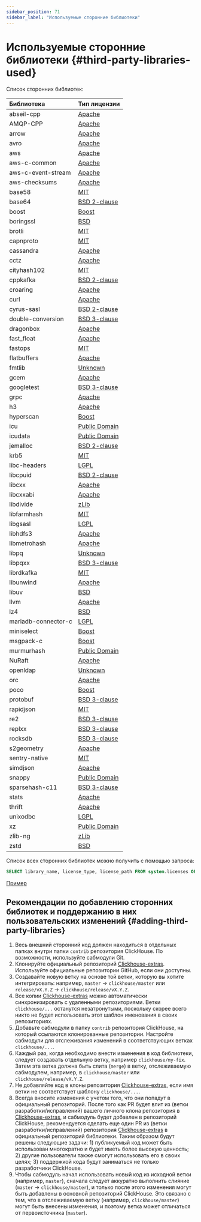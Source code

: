 ```yaml
---
sidebar_position: 71
sidebar_label: "Используемые сторонние библиотеки"
---
```



# Используемые сторонние библиотеки {#third-party-libraries-used}

Список сторонних библиотек:

| Библиотека | Тип лицензии |
|:-|:-|
| abseil-cpp | [Apache](https://github.com/ClickHouse-Extras/abseil-cpp/blob/4f3b686f86c3ebaba7e4e926e62a79cb1c659a54/LICENSE) |
| AMQP-CPP | [Apache](https://github.com/ClickHouse-Extras/AMQP-CPP/blob/1a6c51f4ac51ac56610fa95081bd2f349911375a/LICENSE) |
| arrow | [Apache](https://github.com/ClickHouse-Extras/arrow/blob/078e21bad344747b7656ef2d7a4f7410a0a303eb/LICENSE.txt) |
| avro | [Apache](https://github.com/ClickHouse-Extras/avro/blob/e43c46e87fd32eafdc09471e95344555454c5ef8/LICENSE.txt) |
| aws | [Apache](https://github.com/ClickHouse-Extras/aws-sdk-cpp/blob/7d48b2c8193679cc4516e5bd68ae4a64b94dae7d/LICENSE.txt) |
| aws-c-common | [Apache](https://github.com/ClickHouse-Extras/aws-c-common/blob/736a82d1697c108b04a277e66438a7f4e19b6857/LICENSE) |
| aws-c-event-stream | [Apache](https://github.com/ClickHouse-Extras/aws-c-event-stream/blob/3bc33662f9ccff4f4cbcf9509cc78c26e022fde0/LICENSE) |
| aws-checksums | [Apache](https://github.com/ClickHouse-Extras/aws-checksums/blob/519d6d9093819b6cf89ffff589a27ef8f83d0f65/LICENSE) |
| base58 | [MIT](https://github.com/ClickHouse/base-x/blob/3e58874643c087f57e82b0ff03825c933fab945a/LICENSE) |
| base64 | [BSD 2-clause](https://github.com/ClickHouse-Extras/Turbo-Base64/blob/af9b331f2b4f30b41c70f3a571ff904a8251c1d3/LICENSE) |
| boost | [Boost](https://github.com/ClickHouse-Extras/boost/blob/9cf09dbfd55a5c6202dedbdf40781a51b02c2675/LICENSE_1_0.txt) |
| boringssl | [BSD](https://github.com/ClickHouse-Extras/boringssl/blob/a6a2e2ab3e44d97ce98e51c558e989f211de7eb3/LICENSE) |
| brotli | [MIT](https://github.com/google/brotli/blob/63be8a99401992075c23e99f7c84de1c653e39e2/LICENSE) |
| capnproto | [MIT](https://github.com/capnproto/capnproto/blob/a00ccd91b3746ef2ab51d40fe3265829949d1ace/LICENSE) |
| cassandra | [Apache](https://github.com/ClickHouse-Extras/cpp-driver/blob/eb9b68dadbb4417a2c132ad4a1c2fa76e65e6fc1/LICENSE.txt) |
| cctz | [Apache](https://github.com/ClickHouse-Extras/cctz/blob/c0f1bcb97fd2782f7c3f972fadd5aad5affac4b8/LICENSE.txt) |
| cityhash102 | [MIT](https://github.com/ClickHouse/ClickHouse/blob/master/contrib/cityhash102/COPYING) |
| cppkafka | [BSD 2-clause](https://github.com/mfontanini/cppkafka/blob/5a119f689f8a4d90d10a9635e7ee2bee5c127de1/LICENSE) |
| croaring | [Apache](https://github.com/RoaringBitmap/CRoaring/blob/2c867e9f9c9e2a3a7032791f94c4c7ae3013f6e0/LICENSE) |
| curl | [Apache](https://github.com/curl/curl/blob/3b8bbbbd1609c638a3d3d0acb148a33dedb67be3/docs/LICENSE-MIXING.md) |
| cyrus-sasl | [BSD 2-clause](https://github.com/ClickHouse-Extras/cyrus-sasl/blob/e6466edfd638cc5073debe941c53345b18a09512/COPYING) |
| double-conversion | [BSD 3-clause](https://github.com/google/double-conversion/blob/cf2f0f3d547dc73b4612028a155b80536902ba02/LICENSE) |
| dragonbox | [Apache](https://github.com/ClickHouse-Extras/dragonbox/blob/923705af6fd953aa948fc175f6020b15f7359838/LICENSE-Apache2-LLVM) |
| fast_float | [Apache](https://github.com/fastfloat/fast_float/blob/7eae925b51fd0f570ccd5c880c12e3e27a23b86f/LICENSE) |
| fastops | [MIT](https://github.com/ClickHouse-Extras/fastops/blob/88752a5e03cf34639a4a37a4b41d8b463fffd2b5/LICENSE) |
| flatbuffers | [Apache](https://github.com/ClickHouse-Extras/flatbuffers/blob/eb3f827948241ce0e701516f16cd67324802bce9/LICENSE.txt) |
| fmtlib | [Unknown](https://github.com/fmtlib/fmt/blob/c108ee1d590089ccf642fc85652b845924067af2/LICENSE.rst) |
| gcem | [Apache](https://github.com/kthohr/gcem/blob/8d4f1b5d76ea8f6ff12f3f4f34cda45424556b00/LICENSE) |
| googletest | [BSD 3-clause](https://github.com/google/googletest/blob/e7e591764baba0a0c3c9ad0014430e7a27331d16/LICENSE) |
| grpc | [Apache](https://github.com/ClickHouse-Extras/grpc/blob/60c986e15cae70aade721d26badabab1f822fdd6/LICENSE) |
| h3 | [Apache](https://github.com/ClickHouse-Extras/h3/blob/c7f46cfd71fb60e2fefc90e28abe81657deff735/LICENSE) |
| hyperscan | [Boost](https://github.com/ClickHouse-Extras/hyperscan/blob/e9f08df0213fc637aac0a5bbde9beeaeba2fe9fa/LICENSE) |
| icu | [Public Domain](https://github.com/unicode-org/icu/blob/faa2f9f9e1fe74c5ed00eba371d2830134cdbea1/icu4c/LICENSE) |
| icudata | [Public Domain](https://github.com/ClickHouse-Extras/icudata/blob/f020820388e3faafb44cc643574a2d563dfde572/LICENSE) |
| jemalloc | [BSD 2-clause](https://github.com/ClickHouse-Extras/jemalloc/blob/e6891d9746143bf2cf617493d880ba5a0b9a3efd/COPYING) |
| krb5 | [MIT](https://github.com/ClickHouse-Extras/krb5/blob/5149dea4e2be0f67707383d2682b897c14631374/src/lib/gssapi/LICENSE) |
| libc-headers | [LGPL](https://github.com/ClickHouse-Extras/libc-headers/blob/a720b7105a610acbd7427eea475a5b6810c151eb/LICENSE) |
| libcpuid | [BSD 2-clause](https://github.com/ClickHouse-Extras/libcpuid/blob/8db3b8d2d32d22437f063ce692a1b9bb15e42d18/COPYING) |
| libcxx | [Apache](https://github.com/ClickHouse-Extras/libcxx/blob/2fa892f69acbaa40f8a18c6484854a6183a34482/LICENSE.TXT) |
| libcxxabi | [Apache](https://github.com/ClickHouse-Extras/libcxxabi/blob/df8f1e727dbc9e2bedf2282096fa189dc3fe0076/LICENSE.TXT) |
| libdivide | [zLib](https://github.com/ClickHouse/ClickHouse/blob/master/contrib/libdivide/LICENSE.txt) |
| libfarmhash | [MIT](https://github.com/ClickHouse/ClickHouse/blob/master/contrib/libfarmhash/COPYING) |
| libgsasl | [LGPL](https://github.com/ClickHouse-Extras/libgsasl/blob/383ee28e82f69fa16ed43b48bd9c8ee5b313ab84/LICENSE) |
| libhdfs3 | [Apache](https://github.com/ClickHouse-Extras/libhdfs3/blob/095b9d48b400abb72d967cb0539af13b1e3d90cf/LICENSE.txt) |
| libmetrohash | [Apache](https://github.com/ClickHouse/ClickHouse/blob/master/contrib/libmetrohash/LICENSE) |
| libpq | [Unknown](https://github.com/ClickHouse-Extras/libpq/blob/e071ea570f8985aa00e34f5b9d50a3cfe666327e/COPYRIGHT) |
| libpqxx | [BSD 3-clause](https://github.com/ClickHouse-Extras/libpqxx/blob/357608d11b7a1961c3fb7db2ef9a5dbb2e87da77/COPYING) |
| librdkafka | [MIT](https://github.com/ClickHouse-Extras/librdkafka/blob/b8554f1682062c85ba519eb54ef2f90e02b812cb/LICENSE.murmur2) |
| libunwind | [Apache](https://github.com/ClickHouse-Extras/libunwind/blob/6b816d2fba3991f8fd6aaec17d92f68947eab667/LICENSE.TXT) |
| libuv | [BSD](https://github.com/ClickHouse-Extras/libuv/blob/e2e9b7e9f978ce8a1367b5fe781d97d1ce9f94ab/LICENSE) |
| llvm | [Apache](https://github.com/ClickHouse-Extras/llvm/blob/e5751459412bce1391fb7a2e9bbc01e131bf72f1/llvm/LICENSE.TXT) |
| lz4 | [BSD](https://github.com/lz4/lz4/blob/f39b79fb02962a1cd880bbdecb6dffba4f754a11/LICENSE) |
| mariadb-connector-c | [LGPL](https://github.com/ClickHouse-Extras/mariadb-connector-c/blob/5f4034a3a6376416504f17186c55fe401c6d8e5e/COPYING.LIB) |
| miniselect | [Boost](https://github.com/danlark1/miniselect/blob/be0af6bd0b6eb044d1acc4f754b229972d99903a/LICENSE_1_0.txt) |
| msgpack-c | [Boost](https://github.com/msgpack/msgpack-c/blob/46684265d50b5d1b062d4c5c428ba08462844b1d/LICENSE_1_0.txt) |
| murmurhash | [Public Domain](https://github.com/ClickHouse/ClickHouse/blob/master/contrib/murmurhash/LICENSE) |
| NuRaft | [Apache](https://github.com/ClickHouse-Extras/NuRaft/blob/7ecb16844af6a9c283ad432d85ecc2e7d1544676/LICENSE) |
| openldap | [Unknown](https://github.com/ClickHouse-Extras/openldap/blob/0208811b6043ca06fda8631a5e473df1ec515ccb/LICENSE) |
| orc | [Apache](https://github.com/ClickHouse-Extras/orc/blob/0a936f6bbdb9303308973073f8623b5a8d82eae1/LICENSE) |
| poco | [Boost](https://github.com/ClickHouse-Extras/poco/blob/7351c4691b5d401f59e3959adfc5b4fa263b32da/LICENSE) |
| protobuf | [BSD 3-clause](https://github.com/ClickHouse-Extras/protobuf/blob/75601841d172c73ae6bf4ce8121f42b875cdbabd/LICENSE) |
| rapidjson | [MIT](https://github.com/ClickHouse-Extras/rapidjson/blob/c4ef90ccdbc21d5d5a628d08316bfd301e32d6fa/bin/jsonschema/LICENSE) |
| re2 | [BSD 3-clause](https://github.com/google/re2/blob/13ebb377c6ad763ca61d12dd6f88b1126bd0b911/LICENSE) |
| replxx | [BSD 3-clause](https://github.com/ClickHouse-Extras/replxx/blob/c81be6c68b146f15f2096b7ef80e3f21fe27004c/LICENSE.md) |
| rocksdb | [BSD 3-clause](https://github.com/ClickHouse-Extras/rocksdb/blob/b6480c69bf3ab6e298e0d019a07fd4f69029b26a/LICENSE.leveldb) |
| s2geometry | [Apache](https://github.com/ClickHouse-Extras/s2geometry/blob/20ea540d81f4575a3fc0aea585aac611bcd03ede/LICENSE) |
| sentry-native | [MIT](https://github.com/ClickHouse-Extras/sentry-native/blob/94644e92f0a3ff14bd35ed902a8622a2d15f7be4/LICENSE) |
| simdjson | [Apache](https://github.com/simdjson/simdjson/blob/8df32cea3359cb30120795da6020b3b73da01d38/LICENSE) |
| snappy | [Public Domain](https://github.com/google/snappy/blob/3f194acb57e0487531c96b97af61dcbd025a78a3/COPYING) |
| sparsehash-c11 | [BSD 3-clause](https://github.com/sparsehash/sparsehash-c11/blob/cf0bffaa456f23bc4174462a789b90f8b6f5f42f/LICENSE) |
| stats | [Apache](https://github.com/kthohr/stats/blob/b6dd459c10a88c7ea04693c007e9e35820c5d9ad/LICENSE) |
| thrift | [Apache](https://github.com/apache/thrift/blob/010ccf0a0c7023fea0f6bf4e4078ebdff7e61982/LICENSE) |
| unixodbc | [LGPL](https://github.com/ClickHouse-Extras/UnixODBC/blob/b0ad30f7f6289c12b76f04bfb9d466374bb32168/COPYING) |
| xz | [Public Domain](https://github.com/xz-mirror/xz/blob/869b9d1b4edd6df07f819d360d306251f8147353/COPYING) |
| zlib-ng | [zLib](https://github.com/ClickHouse-Extras/zlib-ng/blob/6a5e93b9007782115f7f7e5235dedc81c4f1facb/LICENSE.md) |
| zstd | [BSD](https://github.com/facebook/zstd/blob/a488ba114ec17ea1054b9057c26a046fc122b3b6/LICENSE) |

Список всех сторонних библиотек можно получить с помощью запроса:

``` sql
SELECT library_name, license_type, license_path FROM system.licenses ORDER BY library_name COLLATE 'en';
```

[Пример](https://play.clickhouse.com/play?user=play#U0VMRUNUIGxpYnJhcnlfbmFtZSwgbGljZW5zZV90eXBlLCBsaWNlbnNlX3BhdGggRlJPTSBzeXN0ZW0ubGljZW5zZXMgT1JERVIgQlkgbGlicmFyeV9uYW1lIENPTExBVEUgJ2VuJw==)

## Рекомендации по добавлению сторонних библиотек и поддержанию в них пользовательских изменений {#adding-third-party-libraries}

1. Весь внешний сторонний код должен находиться в отдельных папках внутри папки `contrib` репозитория ClickHouse. По возможности, используйте сабмодули Git.
2. Клонируйте официальный репозиторий [Clickhouse-extras](https://github.com/ClickHouse-Extras). Используйте официальные репозитории GitHub, если они доступны.
3. Создавайте новую ветку на основе той ветки, которую вы хотите интегрировать: например, `master` -> `clickhouse/master` или `release/vX.Y.Z` -> `clickhouse/release/vX.Y.Z`.
4. Все копии [Clickhouse-extras](https://github.com/ClickHouse-Extras) можно автоматически синхронизировать с удаленными репозиториями. Ветки `clickhouse/...` останутся незатронутыми, поскольку скорее всего никто не будет использовать этот шаблон именования в своих репозиториях.
5. Добавьте сабмодули в папку `contrib` репозитория ClickHouse, на который ссылаются клонированные репозитории. Настройте сабмодули для отслеживания изменений в соответствующих ветках `clickhouse/...`.
6. Каждый раз, когда необходимо внести изменения в код библиотеки, следует создавать отдельную ветку, например `clickhouse/my-fix`. Затем эта ветка должна быть слита (`merge`) в ветку, отслеживаемую сабмодулем, например, в `clickhouse/master` или `clickhouse/release/vX.Y.Z`.
7. Не добавляйте код в клоны репозитория [Clickhouse-extras](https://github.com/ClickHouse-Extras), если имя ветки не соответствует шаблону `clickhouse/...`.
8. Всегда вносите изменения с учетом того, что они попадут в официальный репозиторий. После того как PR будет влит из (ветки разработки/исправлений) вашего личного клона репозитория в  [Clickhouse-extras](https://github.com/ClickHouse-Extras), и сабмодуль будет добавлен в репозиторий ClickHouse, рекомендуется сделать еще один PR из (ветки разработки/исправлений) репозитория [Clickhouse-extras](https://github.com/ClickHouse-Extras) в официальный репозиторий библиотеки. Таким образом будут решены следующие задачи: 1) публикуемый код может быть использован многократно и будет иметь более высокую ценность; 2) другие пользователи также смогут использовать его в своих целях; 3) поддержкой кода будут заниматься не только разработчики ClickHouse.
9. Чтобы сабмодуль начал использовать новый код из исходной ветки (например, `master`), сначала следует аккуратно выполнить слияние (`master` -> `clickhouse/master`), и только после этого изменения могут быть добавлены в основной репозиторий ClickHouse. Это связано с тем, что в отслеживаемую ветку (например, `clickhouse/master`) могут быть внесены изменения, и поэтому ветка может отличаться от первоисточника (`master`).
